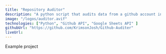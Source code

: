 ```yaml
---
title: "Repository Auditor"
description: "A python script that audits data from a github account into a google sheets"
image: "/logos/auditor.avif"
technologies: ["Python", "Github API", "Google Sheets API" ]
githubUrl: "https://github.com/KrimsonJosh/Github-Auditer"
liveUrl: 
---
```


Example project